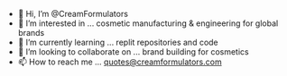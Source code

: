 - 👋 Hi, I’m @CreamFormulators
- 👀 I’m interested in ... cosmetic manufacturing & engineering for global brands
- 🌱 I’m currently learning ... replit repositories and code
- 💞️ I’m looking to collaborate on ... brand building for cosmetics
- 📫 How to reach me ... quotes@creamformulators.com

<!---
CreamFormulators/CreamFormulators is a ✨ special ✨ repository because its `README.md` (this file) appears on your GitHub profile.
You can click the Preview link to take a look at your changes.
--->
